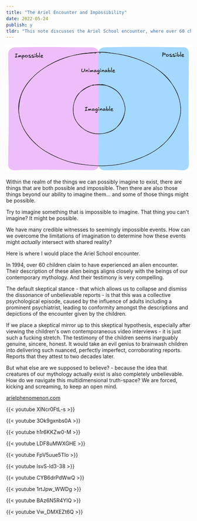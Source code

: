 ```yaml
---
title: "The Ariel Encounter and Impossibility"
date: 2022-05-24
publish: y
tldr: "This note discusses the Ariel School encounter, where over 60 children claimed to have experienced an alien encounter in 1994. It explores the limitations of imagination in determining the reality of such events, the credibility of the children's testimony, and the challenge of navigating the multidimensional truth-space between skepticism and belief."
---
```


![](../files/possible-v-imaginable.png)

Within the realm of the things we can possibly imagine to exist, there are things that are both possible and impossible.  Then there are also those things beyond our ability to imagine them... and some of those things might be possible. 

Try to imagine something that is impossible to imagine.  That thing you can't imagine? It might be possible.


We have many credible witnesses to seemingly impossible events.  How can we overcome the limitations of imagination to determine how these events might *actually* intersect with shared reality?

Here is where I would place the Ariel School encounter.

In 1994, over 60 children claim to have experienced an alien encounter.  Their description of these alien beings aligns closely with the beings of our contemporary mythology. And their testimony is very compelling.

The default skeptical stance - that which allows us to collapse and dismiss the dissonance of unbelievable reports - is that this was a collective psychological episode, caused by the influence of adults including a prominent psychiatrist, leading to conformity amongst the descriptions and depictions of the encounter given by the children.

If we place a skeptical mirror up to this skeptical hypothesis, especially after viewing the children's own contemporaneous video interviews  - it is just such a fucking stretch. The testimony of the children seems inarguably genuine, sincere, honest.  It would take an evil genius to brainwash children into delivering such nuanced,  perfectly imperfect, corroborating reports.  Reports that they attest to two decades later.

But what else are we supposed to believe? - because the idea that creatures of our mythology actually exist is also completely unbelievable.  How do we navigate this multidimensional truth-space?  We are forced, kicking and screaming, to keep an open mind.

[arielphenomenon.com](https://arielphenomenon.com/)

{{< youtube XlNcr0FtL-s >}}

{{< youtube 3Ok9gxnbs0A >}}

{{< youtube h1r6KKZw0-M >}}

{{< youtube LDF8uMWXGHE >}}

{{< youtube FpV5uue5TIo >}}

{{< youtube IsvS-ld3-38 >}}

{{< youtube CYB6drPdWwQ >}}

{{< youtube 1rtJpw_WWDg >}}

{{< youtube BAz6N5R4YlQ >}}

{{< youtube Vw_DMXEZt6Q >}}
